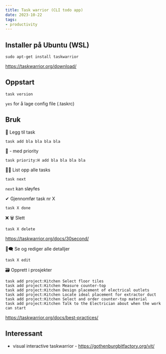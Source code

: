 ```yaml
---
title: Task warrior (CLI todo app)
date: 2023-10-22
tags:
- productivity
---
```


## Installer på Ubuntu (WSL)
```
sudo apt-get install taskwarrior
```
https://taskwarrior.org/download/

## Oppstart
```
task version
```
`yes` for å lage config file (.taskrc)

## Bruk

📍 Legg til task
```
task add bla bla bla bla
```

📌 - med priority
```
task priority:H add bla bla bla bla
```

📅📃 List opp alle tasks
```
task next
```
`next` kan sløyfes

✔ Gjennomfør task nr X
```
task X done
```

❌ 🗑 Slett
```
task X delete
```

https://taskwarrior.org/docs/30second/

💬🗨 Se og rediger alle detalljer
```
task X edit
```

🗃 Opprett i prosjekter
```
task add project:Kitchen Select floor tiles
task add project:Kitchen Measure counter-top
task add project:Kitchen Design placement of electrical outlets
task add project:Kitchen Locate ideal placement for extractor duct
task add project:Kitchen Select and order counter-top material
task add project:Kitchen Talk to the Electrician about when the work can start
```

https://taskwarrior.org/docs/best-practices/


## Interessant
- visual interactive taskwarrior - https://gothenburgbitfactory.org/vit/
